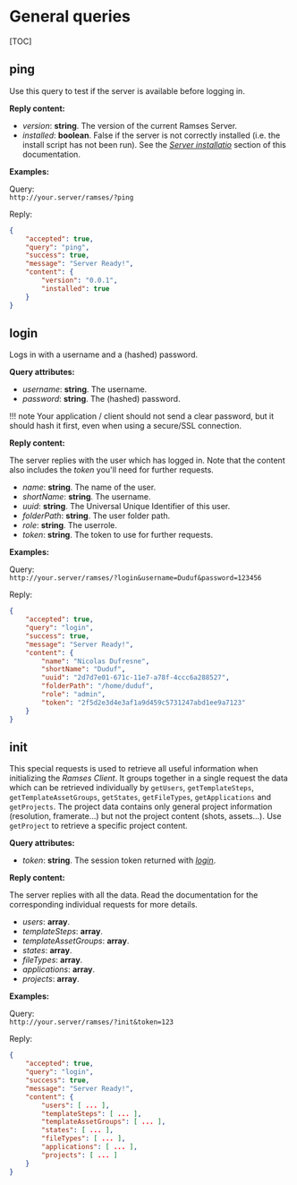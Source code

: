 # General queries

[TOC]

## ping

Use this query to test if the server is available before logging in.

**Reply content:**

- *version*: **string**. The version of the current Ramses Server.
- *installed*: **boolean**. False if the server is not correctly installed (i.e. the install script has not been run). See the [*Server installatio*](../../install/server.md) section of this documentation.

**Examples:**

Query:  
`http://your.server/ramses/?ping`

Reply:

```json
{
    "accepted": true,
    "query": "ping",
    "success": true,
    "message": "Server Ready!",
    "content": {
        "version": "0.0.1",
        "installed": true
    }
}
```

## login

Logs in with a username and a (hashed) password.

**Query attributes:**

- *username*: **string**. The username.
- *password*: **string**. The (hashed) password.

!!! note
    Your application / client should not send a clear password, but it should hash it first, even when using a secure/SSL connection.

**Reply content:**

The server replies with the user which has logged in. Note that the content also includes the *token* you'll need for further requests.

- *name*: **string**. The name of the user.
- *shortName*: **string**. The username.
- *uuid*: **string**. The Universal Unique Identifier of this user.
- *folderPath*: **string**. The user folder path.
- *role*: **string**. The userrole.
- *token*: **string**. The token to use for further requests.

**Examples:**

Query:  
`http://your.server/ramses/?login&username=Duduf&password=123456`

Reply:

```json
{
    "accepted": true,
    "query": "login",
    "success": true,
    "message": "Server Ready!",
    "content": {
        "name": "Nicolas Dufresne",
        "shortName": "Duduf",
        "uuid": "2d7d7e01-671c-11e7-a78f-4ccc6a288527",
        "folderPath": "/home/duduf",
        "role": "admin",
        "token": "2f5d2e3d4e3af1a9d459c5731247abd1ee9a7123"
    }
}
```

## init

This special requests is used to retrieve all useful information when initializing the *Ramses Client*. It groups together in a single request the data which can be retrieved individually by `getUsers`, `getTemplateSteps`, `getTemplateAssetGroups`, `getStates`, `getFileTypes`, `getApplications` and `getProjects`. The project data contains only general project information (resolution, framerate...) but not the project content (shots, assets...). Use `getProject` to retrieve a specific project content.

**Query attributes:**

- *token*: **string**. The session token returned with [*login*](general.md#login).

**Reply content:**

The server replies with all the data. Read the documentation for the corresponding individual requests for more details.

- *users*: **array**.
- *templateSteps*: **array**.
- *templateAssetGroups*: **array**.
- *states*: **array**.
- *fileTypes*: **array**.
- *applications*: **array**.
- *projects*: **array**.

**Examples:**

Query:  
`http://your.server/ramses/?init&token=123`

Reply:

```json
{
    "accepted": true,
    "query": "login",
    "success": true,
    "message": "Server Ready!",
    "content": {
        "users": [ ... ],
        "templateSteps": [ ... ],
        "templateAssetGroups": [ ... ],
        "states": [ ... ],
        "fileTypes": [ ... ],
        "applications": [ ... ],
        "projects": [ ... ]
    }
}
```